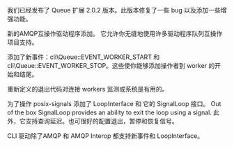 我们已经发布了 Queue 扩展 2.0.2 版本。此版本修复了一些 bug 以及添加一些增强功能。

新的AMQP互操作驱动程序添加。 它允许你无缝地使用许多驱动程序队列互操作项目支持。

添加了新事件：cli\Queue::EVENT_WORKER_START 和 cli\Queue::EVENT_WORKER_STOP。这些使你能够添加操作者到 worker 的开始和结尾。

重新定义的退出代码对连接 workers 监测或系统是有用的。

为了操作 posix-signals 添加了 LoopInterface 和 它的 SignalLoop 接口。 Out of the box SignalLoop provides an ability to exit the loop using a signal. 此外，它支持查询延迟。也可很好的配置退出，暂停和恢复信号。

CLI 驱动除了AMQP 和 AMQP Interop 都支持新事件和 LoopInterface。
